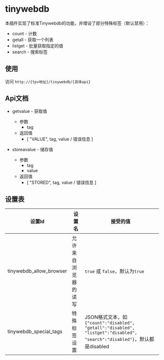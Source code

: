 # tinywebdb

本插件实现了标准Tinywebdb的功能，并增设了部分特殊标签（默认禁用）：

* count - 计数
* getall - 获取一个列表
* listget - 批量获取指定的值
* search - 搜索标签

## 使用

访问 `http://{tpv地址}/tinywebdb/{具体api}`

## Api文档

* getvalue - 获取值
  * 参数
    * tag
  * 返回值
    * [ "VALUE", tag, value / 错误信息 ]

* storeavalue - 储存值
  * 参数
    * tag
    * value
  * 返回值
    * [ "STORED", tag, value / 错误信息 ]

## 设置表

设置Id | 设置名 | 接受的值
-|-|-
tinywebdb_allow_browser | 允许来自浏览器的读写 | `true` 或 `false`，默认为`true`
tinywebdb_special_tags | 特殊标签设置 | JSON格式文本，如 `{"count":"disabled", "getall":"disabled", "listget":"disabled", "search":"disabled"}`，默认都是disabled